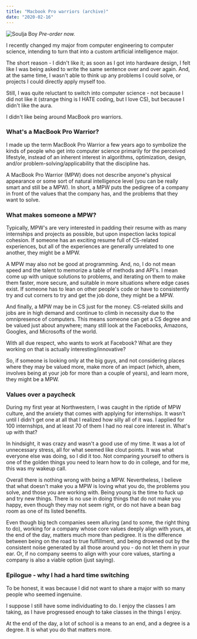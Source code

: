 ```yaml
---
title: "Macbook Pro warriors (archive)"
date: "2020-02-16"
---
```


![Soulja Boy](https://assets.website-files.com/5d5daf6d8ec6a150046c9488/5e4333b580e474edb14c5d60_intomoney.jpg)
_Pre-order now._

I recently changed my major from computer engineering to computer science, intending to turn that into a custom artificial intelligence major.

The short reason - I didn't like it; as soon as I got into hardware design, I felt like I was being asked to write the same sentence over and over again. And, at the same time, I wasn't able to think up any problems I could solve, or projects I could directly apply myself too.

Still, I was quite reluctant to switch into computer science - not because I did not like it (strange thing is I HATE coding, but I love CS), but because I didn't like the aura.

I didn't like being around MacBook pro warriors.

### What's a MacBook Pro Warrior?

I made up the term MacBook Pro Warrior a few years ago to symbolize the kinds of people who get into computer science primarily for the perceived lifestyle, instead of an inherent interest in algorithms, optimization, design, and/or problem-solving/applicability that the discipline has.

A MacBook Pro Warrior (MPW) does not describe anyone's physical appearance or some sort of natural intelligence level (you can be really smart and still be a MPW). In short, a MPW puts the pedigree of a company in front of the values that the company has, and the problems that they want to solve.

### What makes someone a MPW?

Typically, MPW's are very interested in padding their resume with as many internships and projects as possible, but upon inspection lacks topical cohesion. If someone has an exciting resume full of CS-related experiences, but all of the experiences are generally unrelated to one another, they might be a MPW.‍

A MPW may also not be good at programming. And, no, I do not mean speed and the talent to memorize a table of methods and API's. I mean come up with unique solutions to problems, and iterating on them to make them faster, more secure, and suitable in more situations where edge cases exist. If someone has to lean on other people's code or have to consistently try and cut corners to try and get the job done, they might be a MPW.‍

And finally, a MPW may be in CS just for the money. CS-related skills and jobs are in high demand and continue to climb in necessity due to the omnipresence of computers. This means someone can get a CS degree and be valued just about anywhere; many still look at the Facebooks, Amazons, Googles, and Microsofts of the world.‍

With all due respect, who wants to work at Facebook? What are they working on that is actually interesting/innovative?‍

So, if someone is looking only at the big guys, and not considering places where they may be valued more, make more of an impact (which, ahem, involves being at your job for more than a couple of years), and learn more, they might be a MPW. 

### Values over a paycheck

During my first year at Northwestern, I was caught in the riptide of MPW culture, and the anxiety that comes with applying for internships. It wasn't until I didn't get one at all that I realized how silly all of it was. I applied for 100 internships, and at least 70 of them I had no real core interest in. What's up with that?

In hindsight, it was crazy and wasn't a good use of my time. It was a lot of unnecessary stress, all for what seemed like clout points. It was what everyone else was doing, so I did it too. Not comparing yourself to others is one of the golden things you need to learn how to do in college, and for me, this was my wakeup call.

Overall there is nothing wrong with being a MPW. Nevertheless, I believe that what doesn't make you a MPW is loving what you do, the problems you solve, and those you are working with. Being young is the time to fuck up and try new things. There is no use in doing things that do not make you happy, even though they may not seem right, or do not have a bean bag room as one of its listed benefits.

Even though big tech companies seem alluring (and to some, the right thing to do), working for a company whose core values deeply align with yours, at the end of the day, matters much more than pedigree. It is the difference between being on the road to true fulfillment, and being drowned out by the consistent noise generated by all those around you - do not let them in your ear. Or, if no company seems to align with your core values, starting a company is also a viable option (just saying).

### Epilogue - why I had a hard time switching

To be honest, it was because I did not want to share a major with so many people who seemed ingenuine.

I suppose I still have some individuating to do. I enjoy the classes I am taking, as I have progressed enough to take classes in the things I enjoy.

At the end of the day, a lot of school is a means to an end, and a degree is a degree. It is what you do that matters more.
